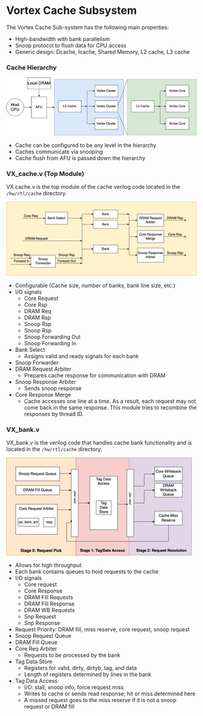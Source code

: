 # Vortex Cache Subsystem

The Vortex Cache Sub-system has the following main properties:

- High-bandwidth with bank parallelism
- Snoop protocol to flush data for CPU access
- Generic design: Dcache, Icache, Shared Memory, L2 cache, L3 cache

### Cache Hierarchy 

![Image of Cache Hierarchy](./Images/cache_hierarchy.png)

- Cache can be configured to be any level in the hierarchy
- Caches communicate via snooping
- Cache flush from AFU is passed down the hierarchy​

### VX_cache.v (Top Module)

VX.cache.v is the top module of the cache verilog code located in the `/hw/rtl/cache` directory.

![Image of Vortex Cache](./Images/vortex_cache_top_module.png)

- Configurable (Cache size, number of banks, bank line size, etc.)
- I/O signals
  - Core Request
  - Core Rsp
  - DRAM Req
  - DRAM Rsp
  - Snoop Rsp
  - Snoop Rsp
  - Snoop Forwarding Out
  - Snoop Forwarding In
- Bank Select
  - Assigns valid and ready signals for each bank
- Snoop Forwarder
- DRAM Request Arbiter
  - Prepares cache response for communication with DRAM
- Snoop Response Arbiter
  - Sends snoop response
- Core Response Merge
  - Cache accesses one line at a time. As a result, each request may not come back in the same response. This module tries to recombine the responses by thread ID. 

### VX_bank.v

VX_bank.v is the verilog code that handles cache bank functionality and is located in the `/hw/rtl/cache` directory.

![Image of Vortex Cache Bank](./Images/vortex_bank.png)

- Allows for high throughput​
- Each bank contains queues to hold requests to the cache​
- I/O signals
  - Core request​
  - Core Response​
  - DRAM Fill Requests​
  - DRAM Fill Response​
  - DRAM WB Requests​
  - Snp Request​
  - Snp Response
- Request Priority: DRAM fill, miss reserve, core request, snoop request​
- Snoop Request Queue​
- DRAM Fill Queue​
- Core Req Arbiter​
  - Requests to be processed by the bank
- Tag Data Store​
  - Registers for valid, dirty, dirtyb, tag, and data​
  - Length of registers determined by lines in the bank​
- Tag Data Access:​
  - I/O: stall, snoop info, force request miss
  - Writes to cache or sends read response; hit or miss determined here
  - A missed request goes to the miss reserve if it is not a snoop request or DRAM fill 